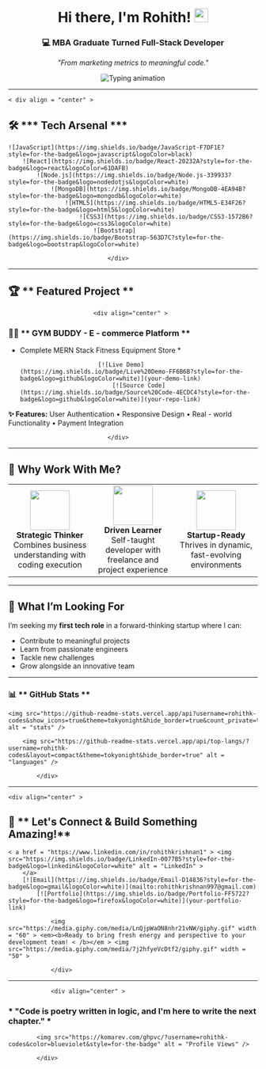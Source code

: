 <div align="center" >

# Hi there, I'm Rohith! <img src="https://media.giphy.com/media/hvRJCLFzcasrR4ia7z/giphy.gif" width="28">

### 💻 MBA Graduate Turned Full-Stack Developer  
*"From marketing metrics to meaningful code."*

<img src="https://readme-typing-svg.herokuapp.com?font=JetBrains+Mono&size=20&duration=3000&pause=1000&color=2563EB&center=true&vCenter=true&width=500&lines=self.taught('MERN+Stack');growth.mindset++;innovation.explorer();continuous.learner=true;" alt="Typing animation" />
        </div>

---

    < div align = "center" >

## 🛠️ *** Tech Arsenal ***

    ![JavaScript](https://img.shields.io/badge/JavaScript-F7DF1E?style=for-the-badge&logo=javascript&logoColor=black)
        ![React](https://img.shields.io/badge/React-20232A?style=for-the-badge&logo=react&logoColor=61DAFB)
            ![Node.js](https://img.shields.io/badge/Node.js-339933?style=for-the-badge&logo=nodedotjs&logoColor=white)
                ![MongoDB](https://img.shields.io/badge/MongoDB-4EA94B?style=for-the-badge&logo=mongodb&logoColor=white)
                    ![HTML5](https://img.shields.io/badge/HTML5-E34F26?style=for-the-badge&logo=html5&logoColor=white)
                        ![CSS3](https://img.shields.io/badge/CSS3-1572B6?style=for-the-badge&logo=css3&logoColor=white)
                            ![Bootstrap](https://img.shields.io/badge/Bootstrap-563D7C?style=for-the-badge&logo=bootstrap&logoColor=white)

                                </div>

---

## 🏆 ** Featured Project **

                            <div align="center" >

### 🏋️‍♂️ ** GYM BUDDY - E - commerce Platform **
* Complete MERN Stack Fitness Equipment Store *

                            [![Live Demo](https://img.shields.io/badge/Live%20Demo-FF6B6B?style=for-the-badge&logo=github&logoColor=white)](your-demo-link)
                                [![Source Code](https://img.shields.io/badge/Source%20Code-4ECDC4?style=for-the-badge&logo=github&logoColor=white)](your-repo-link)

**✨ Features:** User Authentication • Responsive Design • Real - world Functionality • Payment Integration

                                </div>

---


## 🌟 Why Work With Me?

<table align="center">
<tr>
<td align="center" width="33%">
<img src="https://media.giphy.com/media/L1R1tvI9svkIWwpVYr/giphy.gif" width="80"><br>
<b>Strategic Thinker</b><br>
Combines business understanding with coding execution
</td>
<td align="center" width="33%">
<img src="https://media.giphy.com/media/WUlplcMpOCEmTGBtBW/giphy.gif" width="80"><br>
<b>Driven Learner</b><br>
Self-taught developer with freelance and project experience
</td>
<td align="center" width="33%">
<img src="https://media.giphy.com/media/3oKIPnAiaMCws8nOsE/giphy.gif" width="80"><br>
<b>Startup-Ready</b><br>
Thrives in dynamic, fast-evolving environments
</td>
</tr>
</table>


---

## 🎯 What I’m Looking For

I’m seeking my **first tech role** in a forward-thinking startup where I can:

- Contribute to meaningful projects  
- Learn from passionate engineers  
- Tackle new challenges  
- Grow alongside an innovative team  

---

### 📊 ** GitHub Stats **

    <img src="https://github-readme-stats.vercel.app/api?username=rohithk-codes&show_icons=true&theme=tokyonight&hide_border=true&count_private=true" alt = "stats" />

        <img src="https://github-readme-stats.vercel.app/api/top-langs/?username=rohithk-codes&layout=compact&theme=tokyonight&hide_border=true" alt = "languages" />

            </div>

---

    <div align="center" >

## 🤝 ** Let's Connect & Build Something Amazing!**

    < a href = "https://www.linkedin.com/in/rohithkrishnan1" > <img src="https://img.shields.io/badge/LinkedIn-0077B5?style=for-the-badge&logo=linkedin&logoColor=white" alt = "LinkedIn" >
        </a>
        [![Email](https://img.shields.io/badge/Email-D14836?style=for-the-badge&logo=gmail&logoColor=white)](mailto:rohithkrishnan997@gmail.com)
            [![Portfolio](https://img.shields.io/badge/Portfolio-FF5722?style=for-the-badge&logo=firefox&logoColor=white)](your-portfolio-link)

                <img src="https://media.giphy.com/media/LnQjpWaON8nhr21vNW/giphy.gif" width = "60" > <em><b>Ready to bring fresh energy and perspective to your development team! < /b></em > <img src="https://media.giphy.com/media/7j2hfyeVcDtf2/giphy.gif" width = "50" >

                </div>

---

                <div align="center" >

### * "Code is poetry written in logic, and I'm here to write the next chapter." *

            <img src="https://komarev.com/ghpvc/?username=rohithk-codes&color=blueviolet&style=for-the-badge" alt = "Profile Views" />

            </div>

